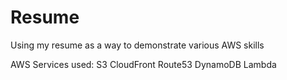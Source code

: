 # Resume
Using my resume as a way to demonstrate various AWS skills

AWS Services used:
S3
CloudFront
Route53
DynamoDB
Lambda
